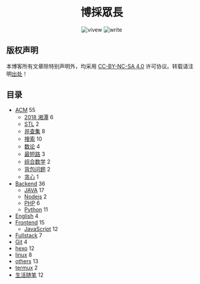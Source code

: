 <h1 align="center" >博採眾長</h1>
<div align="center">
  <img alt="vivew" src="https://badgen.net/badge/vivew/8.7w+/orange">
  <img alt="write" src="https://badgen.net/badge/write/11.1w+/purple">
</div>

## 版权声明

本博客所有文章除特别声明外，均采用  [CC-BY-NC-SA 4.0](https://creativecommons.org/licenses/by-nc-sa/4.0/) 许可协议。转载请注明[出处](https://lruihao.cn)！

## 目录
<ul class="category-list">
   <li class="category-list-item"><a class="category-list-link" href="https://lruihao.cn/categories/ACM/">ACM</a><span class="category-list-count"> 55 </span>
    <ul class="category-list-child">
     <li class="category-list-item"><a class="category-list-link" href="https://lruihao.cn/categories/ACM/2018湘潭/">2018 湘潭</a><span class="category-list-count"> 6</span></li>
     <li class="category-list-item"><a class="category-list-link" href="https://lruihao.cn/categories/ACM/STL/">STL</a><span class="category-list-count"> 2 </span></li>
     <li class="category-list-item"><a class="category-list-link" href="https://lruihao.cn/categories/ACM/并查集/">并查集</a><span class="category-list-count"> 8 </span></li>
     <li class="category-list-item"><a class="category-list-link" href="https://lruihao.cn/categories/ACM/搜索/">搜索</a><span class="category-list-count"> 10 </span></li>
     <li class="category-list-item"><a class="category-list-link" href="https://lruihao.cn/categories/ACM/数论/">数论</a><span class="category-list-count"> 4 </span></li>
     <li class="category-list-item"><a class="category-list-link" href="https://lruihao.cn/categories/ACM/最短路/">最短路</a><span class="category-list-count"> 3 </span></li>
     <li class="category-list-item"><a class="category-list-link" href="https://lruihao.cn/categories/ACM/组合数学/">组合数学</a><span class="category-list-count"> 2 </span></li>
     <li class="category-list-item"><a class="category-list-link" href="https://lruihao.cn/categories/ACM/背包问题/">背包问题</a><span class="category-list-count"> 2 </span></li>
     <li class="category-list-item"><a class="category-list-link" href="https://lruihao.cn/categories/ACM/贪心/">贪心</a><span class="category-list-count"> 1 </span></li>
    </ul></li>
   <li class="category-list-item"><a class="category-list-link" href="https://lruihao.cn/categories/Backend/">Backend</a><span class="category-list-count"> 36 </span>
    <ul class="category-list-child">
     <li class="category-list-item"><a class="category-list-link" href="https://lruihao.cn/categories/Backend/JAVA/">JAVA</a><span class="category-list-count"> 17 </span></li>
     <li class="category-list-item"><a class="category-list-link" href="https://lruihao.cn/categories/Backend/Nodejs/">Nodejs</a><span class="category-list-count"> 2 </span></li>
     <li class="category-list-item"><a class="category-list-link" href="https://lruihao.cn/categories/Backend/PHP/">PHP</a><span class="category-list-count"> 6 </span></li>
     <li class="category-list-item"><a class="category-list-link" href="https://lruihao.cn/categories/Backend/Python/">Python</a><span class="category-list-count"> 11 </span></li>
    </ul></li>
   <li class="category-list-item"><a class="category-list-link" href="https://lruihao.cn/categories/English/">English</a><span class="category-list-count"> 4 </span></li>
   <li class="category-list-item"><a class="category-list-link" href="https://lruihao.cn/categories/Frontend/">Frontend</a><span class="category-list-count"> 15 </span>
    <ul class="category-list-child">
     <li class="category-list-item"><a class="category-list-link" href="https://lruihao.cn/categories/Frontend/JavaScript/">JavaScript</a><span class="category-list-count"> 12 </span></li>
    </ul></li>
   <li class="category-list-item"><a class="category-list-link" href="https://lruihao.cn/categories/Fullstack/">Fullstack</a><span class="category-list-count"> 7 </span></li>
   <li class="category-list-item"><a class="category-list-link" href="https://lruihao.cn/categories/Git/">Git</a><span class="category-list-count"> 4 </span></li>
   <li class="category-list-item"><a class="category-list-link" href="https://lruihao.cn/categories/hexo/">hexo</a><span class="category-list-count"> 12 </span></li>
   <li class="category-list-item"><a class="category-list-link" href="https://lruihao.cn/categories/linux/">linux</a><span class="category-list-count"> 8 </span></li>
   <li class="category-list-item"><a class="category-list-link" href="https://lruihao.cn/categories/others/">others</a><span class="category-list-count"> 13 </span></li>
   <li class="category-list-item"><a class="category-list-link" href="https://lruihao.cn/categories/termux/">termux</a><span class="category-list-count"> 2 </span></li>
   <li class="category-list-item"><a class="category-list-link" href="https://lruihao.cn/categories/生活随笔/">生活随笔</a><span class="category-list-count"> 12 </span></li>
  </ul>
